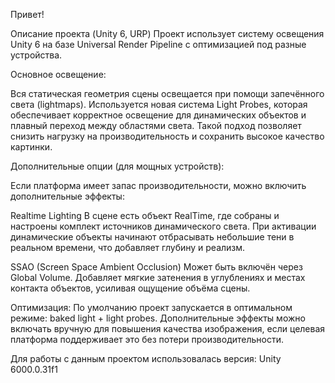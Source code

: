Привет!

Описание проекта (Unity 6, URP)
Проект использует систему освещения Unity 6 на базе Universal Render Pipeline с оптимизацией под разные устройства.

Основное освещение:

Вся статическая геометрия сцены освещается при помощи запечённого света (lightmaps).
Используется новая система Light Probes, которая обеспечивает корректное освещение для динамических объектов и плавный переход между областями света.
Такой подход позволяет снизить нагрузку на производительность и сохранить высокое качество картинки.

Дополнительные опции (для мощных устройств):

Если платформа имеет запас производительности, можно включить дополнительные эффекты:

Realtime Lighting
В сцене есть объект RealTime, где собраны и настроены комплект источников динамического света.
При активации динамические объекты начинают отбрасывать небольшие тени в реальном времени, что добавляет глубину и реализм.

SSAO (Screen Space Ambient Occlusion)
Может быть включён через Global Volume.
Добавляет мягкие затенения в углублениях и местах контакта объектов, усиливая ощущение объёма сцены.

Оптимизация:
По умолчанию проект запускается в оптимальном режиме: baked light + light probes.
Дополнительные эффекты можно включать вручную для повышения качества изображения, если целевая платформа поддерживает это без потери производительности.

Для работы с данным проектом использовалась версия: Unity 6000.0.31f1
